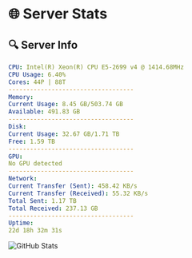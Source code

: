 # 🌐 Server Stats
## 🔍 Server Info
```yaml
CPU: Intel(R) Xeon(R) CPU E5-2699 v4 @ 1414.68MHz
CPU Usage: 6.40%
Cores: 44P | 88T
-----------------------------------
Memory:
Current Usage: 8.45 GB/503.74 GB
Available: 491.83 GB
-----------------------------------
Disk:
Current Usage: 32.67 GB/1.71 TB
Free: 1.59 TB
-----------------------------------
GPU:
No GPU detected
-----------------------------------
Network:
Current Transfer (Sent): 458.42 KB/s
Current Transfer (Received): 55.32 KB/s
Total Sent: 1.17 TB
Total Received: 237.13 GB
-----------------------------------
Uptime:
22d 18h 32m 31s
```
![GitHub Stats](https://img.shields.io/badge/Updated-2025-05-12_11:41:19-blue)